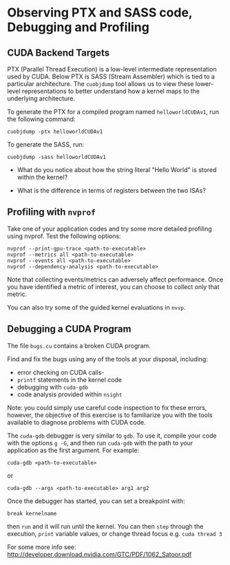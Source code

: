 # Observing PTX and SASS code, Debugging and Profiling

## CUDA Backend Targets

PTX (Parallel Thread Execution) is a low-level intermediate representation used by CUDA.   Below PTX is SASS (Stream Assembler) which is tied to a particular architecture.
The `cuobjdump` tool allows us to view these lower-level representations to better understand how a kernel maps to the underlying architecture.

To generate the PTX for a compiled program named `helloworldCUDAv1`, run the following command:

```
cuobjdump -ptx helloworldCUDAv1
```

To generate the SASS, run:
```
cuobjdump -sass helloworldCUDAv1
```

+ What do you notice about how the string literal "Hello World" is stored within the kernel?

+ What is the difference in terms of registers between the two ISAs?

## Profiling with `nvprof`

Take one of your application codes and try some more detailed profiling using nvprof.
Test the following options:

```
nvprof --print-gpu-trace <path-to-executable>
nvprof --metrics all <path-to-executable>
nvprof --events all <path-to-executable> 
nvprof --dependency-analysis <path-to-executable> 
```

Note that collecting events/metrics can adversely affect performance.
Once you have identified a metric of interest, you can choose to collect only that metric.

You can also try some of the guided kernel evaluations in `nvvp`.

## Debugging a CUDA Program

The file `bugs.cu` contains a broken CUDA program.

Find and fix the bugs using any of the tools at your disposal, including:
- error checking on CUDA calls-
- `printf` statements in the kernel code
- debugging with `cuda-gdb`
- code analysis provided within `nsight`

Note: you could simply use careful code inspection to fix these errors, however, the objective of this exercise is to familiarize you with the tools available to diagnose problems with CUDA code.

The `cuda-gdb` debugger is very similar to `gdb`.
To use it, compile your code with the options `g -G`, and then run `cuda-gdb` with the path to your application as the first argument. For example:
```
cuda-gdb <path-to-executable>
```

or
```
cuda-gdb --args <path-to-executable> arg1 arg2
```

Once the debugger has started, you can set a breakpoint with:
```
break kernelname
```

then `run` and it will run until the kernel.
You can then `step` through the execution, `print` variable values, or change thread focus e.g. `cuda thread 3`  

For some more info see:
http://developer.download.nvidia.com/GTC/PDF/1062_Satoor.pdf

